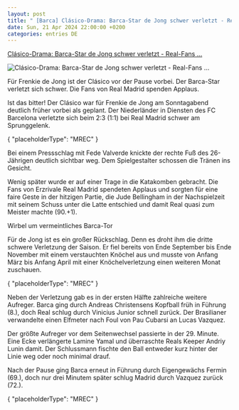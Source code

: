 ```yaml
---
layout: post
title: " [Barca] Clásico-Drama: Barca-Star de Jong schwer verletzt - Real-Fans ..."
date: Sun, 21 Apr 2024 22:00:00 +0200
categories: entries DE
---
```

[Clásico-Drama: Barca-Star de Jong schwer verletzt - Real-Fans ...](https://www.sport1.de/news/internationaler-fussball/la-liga/2024/04/clasico-drama-barca-star-de-jong-schwer-verletzt-real-fans-spenden-applaus)

![Clásico-Drama: Barca-Star de Jong schwer verletzt - Real-Fans ...](https://reshape.sport1.de/c/t/5ed63414-55b2-4513-b93c-8593fdf8023f/1200x630)

Für Frenkie de Jong ist der Clásico vor der Pause vorbei. Der Barca-Star verletzt sich schwer. Die Fans von Real Madrid spenden Applaus.

Ist das bitter! Der Clásico war für Frenkie de Jong am Sonntagabend deutlich früher vorbei als geplant. Der Niederländer in Diensten des FC Barcelona verletzte sich beim 2:3 (1:1) bei Real Madrid schwer am Sprunggelenk.

{ "placeholderType": "MREC" }

Bei einem Pressschlag mit Fede Valverde knickte der rechte Fuß des 26-Jährigen deutlich sichtbar weg. Dem Spielgestalter schossen die Tränen ins Gesicht.

Wenig später wurde er auf einer Trage in die Katakomben gebracht. Die Fans von Erzrivale Real Madrid spendeten Applaus und sorgten für eine faire Geste in der hitzigen Partie, die Jude Bellingham in der Nachspielzeit mit seinem Schuss unter die Latte entschied und damit Real quasi zum Meister machte (90.+1).

Wirbel um vermeintliches Barca-Tor

Für de Jong ist es ein großer Rückschlag. Denn es droht ihm die dritte schwere Verletzung der Saison. Er fiel bereits von Ende September bis Ende November mit einem verstauchten Knöchel aus und musste von Anfang März bis Anfang April mit einer Knöchelverletzung einen weiteren Monat zuschauen.

{ "placeholderType": "MREC" }

Neben der Verletzung gab es in der ersten Hälfte zahlreiche weitere Aufreger. Barca ging durch Andreas Christensens Kopfball früh in Führung (8.), doch Real schlug durch Vinicius Junior schnell zurück. Der Brasilianer verwandelte einen Elfmeter nach Foul von Pau Cubarsi an Lucas Vazquez.

Der größte Aufreger vor dem Seitenwechsel passierte in der 29. Minute. Eine Ecke verlängerte Lamine Yamal und überraschte Reals Keeper Andriy Lunin damit. Der Schlussmann fischte den Ball entweder kurz hinter der Linie weg oder noch minimal drauf.

Nach der Pause ging Barca erneut in Führung durch Eigengewächs Fermin (69.), doch nur drei Minutem später schlug Madrid durch Vazquez zurück (72.).

{ "placeholderType": "MREC" }

